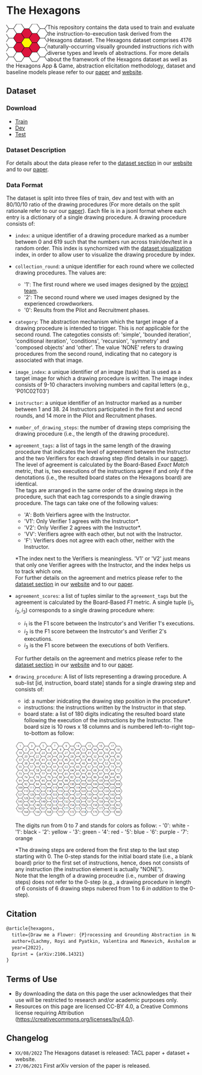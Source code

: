 # The Hexagons

<img align="left" src="media/flower_favicon_full.PNG" height="100"></img>
This repository contains the data used to train and evaluate the instruction-to-execution task derived from the Hexagons dataset.
The Hexagons dataset comprises 4176 naturally-occurring visually grounded instructions rich with diverse types and levels of abstractions.
For more details about the framework of the Hexagons dataset as well as the Hexagons App & Game, 
abstraction elicitation methodology, dataset and baseline models please refer to our
[paper](https://edtechr.github.io/hexagonsDemo/#paper)
and [website](https://edtechr.github.io/hexagonsDemo/). 

## Dataset

### Download
* [Train](https://github.com/edtechr/hexagonsDemo/tree/main/data/train.jsonl.gz)
* [Dev](https://github.com/edtechr/hexagonsDemo/tree/main/data/dev.jsonl.gz)
* [Test](https://github.com/edtechr/hexagonsDemo/tree/main/data/test.jsonl.gz)


### Dataset Description

For details about the data please refer to the [dataset section](https://edtechr.github.io/hexagonsDemo/dataset/)
in our [website](https://edtechr.github.io/hexagonsDemo/) and to our [paper](https://edtechr.github.io/hexagonsDemo/#paper).

### Data Format

The dataset is split into three files of train, dev and test with with an 80/10/10 ratio of the
drawing procedures (For more details on the split rationale refer to our our [paper](https://edtechr.github.io/hexagonsDemo/#paper)). 
Each file is in a jsonl format where each entry is a dictionary of a single drawing procedure. 
A drawing procedure consists of: 

* `index`: a unique identifier of a drawing procedure marked as a number between 0 and 619 such that the numbers run across train/dev/test in a random order. 
This index is synchornized with the [dataset visualization](https://edtechr.github.io/hexagonsDemo/visual/) index, in order to allow user to visualize the drawing procedure by index.
* `collection_round`: a unique identifier for each round where we collected drawing procedures. The values are:  
     - '1': The first round where we used images designed by the  [project team](https://edtechr.github.io/hexagonsDemo/#team).
     - '2': The second round where we used images designed by the experienced crowdworkers. 
     - '0': Results from the Pilot and Recruitment phases. 
* `category`: The abstraction mechanism which the target image of a drawing procedure is intended to trigger. This is _not_ applicable for the second round. 
    The categoties consists of: 'simple', 'bounded iteration', 'conditional iteration', 'conditions', 'recursion', 'symmetry' and 'composed objects' and 'other'. 
    The value 'NONE' refers to drawing procedures from the second round, indicating that no category is associated with that image.
* `image_index`: a unique identifier of an image (task) that is used as a target image for which a drawing procedure is written. The image index consists of 9-10 characters involving numbers and capital letters (e.g., 'P01C02T03') 
* `instructor`: a unique identifier of an Instructor marked as a number between 1 and 38. 24 Instructors participated in the first and secnd rounds, and 14 more in the Pilot and Recruitment phases.
* `number_of_drawing_steps`: the number of drawing steps comprising the drawing procedure (i.e., the length of the drawing procedure).
* `agreement_tags`: a list of tags in the same length of the drawing procedure that indicates 
the level of agreement between the Instructor and the two Verifiers for each drawing step (find details in our [paper](https://edtechr.github.io/hexagonsDemo/#paper)). <br/>
The level of agreement is calculated by the Board-Based _Exact Match_ metric, that is, two executions of the instructions agree if and only if the denotations (i.e., the resulted board states on the Hexagons board) are identical.  <br/>
The tags are arranged in the same order of the drawing steps in the procedure, such that
each tag corresponds to a single drawing procedure. The tags can take one of the following values:  
    - 'A': Both Veirfiers agree with the Instructor.
    - 'V1': Only Verifier 1 agrees with the Instructor*.  
    - 'V2': Only Verifier 2 agrees with the Instructor*. 
    - 'VV': Verifiers agree with each other, but not with the Instructor. 
    - 'F':  Verifiers does not agree with each other, neither with the Instructor.       
    
    *The index next to the Verifiers is meaningless. 'V1' or 'V2' just means that only one Verifier agrees with the Instructor,
    and the index helps us to track which one. <br/>
    For further details on the agreement and metrics please refer to the [dataset section](https://edtechr.github.io/hexagonsDemo/dataset/)
in our [website](https://edtechr.github.io/hexagonsDemo/) and to our [paper](https://edtechr.github.io/hexagonsDemo/#paper). 
* `agreement_scores`:  a list of tuples similar to the `agreement_tags` but the agreement is calculated 
by the Board-Based _F1_ metric. A single tuple $(i_1, i_2, i_3)$ corresponds to a single drawing procedure where:
    - $i_1$ is the F1 score between the Instrcutor's and Verifier 1's executions.
    - $i_2$ is the F1 score between the Instrcutor's and Verifier 2's executions.
    - $i_3$ is the F1 score between the executions of both Verifiers.
    
    For further details on the agreement and metrics please refer to the [dataset section](https://edtechr.github.io/hexagonsDemo/dataset/)
in our [website](https://edtechr.github.io/hexagonsDemo/) and to our [paper](https://edtechr.github.io/hexagonsDemo/#paper). 
 - `drawing_procedure`: A list of lists representing a drawing procedure. A sub-list [id, instruction, board state] 
 stands for a single drawing step and consists of: 
     - id: a number inidcating the drawing step position in the procedure*. 
     - instructions: the instructions written by the Instructor in that step.
     - board state: a list of 180 digits indicating the resulted board state following the execution of the instructions by the Instructor. 
     The board size is 10 rows x 18 columns and is numbered left-to-right top-to-bottom as follow: 
     
     <img align="center" src="media/hexagon_board_numbered.PNG" height="200"></img>
     
     The digits run from 0 to 7 and stands for colors as follow: 
        - '0': white
        - '1': black
        - '2': yellow
        - '3': green
        - '4': red
        - '5': blue
        - '6': purple 
        - '7': orange

    *The drawing steps are ordered from the first step to the last step starting with 0. 
    The 0-step stands for the initial board state (i.e., a blank board) prior to the first set of instructions, 
    hence, does not consists of any instruction (the instruction element is actually "NONE"). <br/> Note that the length of a drawing proceudre (i.e., number of drawing steps) does not refer to the 0-step 
    (e.g., a drawing procedure in length of 6 consists of 6 drawing steps nubered from 1 to 6 _in addition_ to the 0-step).
   
     
## Citation
```markdown
@article{hexagons,
  title={Draw me a Flower: {P}rocessing and Grounding Abstraction in Natural Language},
  author={Lachmy, Royi and Pyatkin, Valentina and Manevich, Avshalom and Tsarfaty, Reut},  
  year={2022},
  Eprint = {arXiv:2106.14321}  
}

```

## Terms of Use
- By downloading the data on this page the user acknowledges that their use will be restricted to research and/or academic purposes only.
- Resources on this page are licensed CC-BY 4.0, a Creative Commons license requiring Attribution (https://creativecommons.org/licenses/by/4.0/).


## Changelog
- `XX/08/2022` The Hexagons dataset is released:  TACL paper + dataset + website.
- `27/06/2021` First arXiv version of the paper is released.

 


